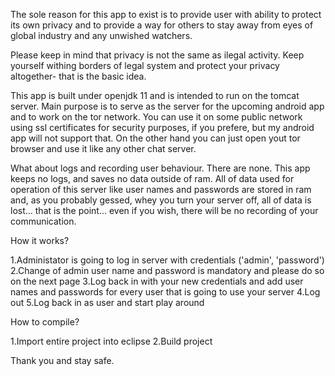 The sole reason for this app to exist is to provide user with ability to protect its own privacy and to provide a way for others to stay away from eyes of global industry and any unwished watchers.

Please keep in mind that privacy is not the same as ilegal activity. Keep yourself withing borders of legal system and protect your privacy altogether- that is the basic idea.

This app is built under openjdk 11 and is intended to run on the tomcat server. Main purpose is to serve as the server for the upcoming android app and to work on the tor network. You can use it on some public network using ssl certificates for security purposes, if you prefere, but my android app will not support that. On the other hand you can just open yout tor browser and use it like any other chat server.

What about logs and recording user behaviour. There are none. This app keeps no logs, and saves no data outside of ram. All of data used for operation of this server like user names and passwords are stored in ram and, as you probably gessed, whey you turn your server off, all of data is lost... that is the point... even if you wish, there will be no recording of your communication.

How it works?

1.Administator is going to log in server with credentials ('admin', 'password')
2.Change of admin user name and password is mandatory and please do so on the next page
3.Log back in with your new credentials and add user names and passwords for every user that is going to use your server
4.Log out
5.Log back in as user and start play around

How to compile?

1.Import entire project into eclipse
2.Build project

Thank you and stay safe.
